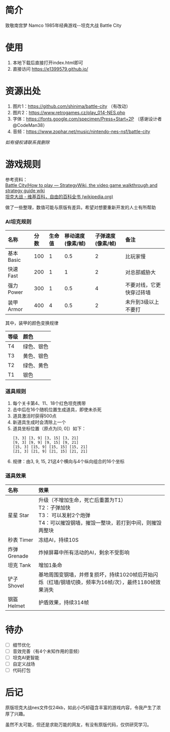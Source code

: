 # 简介

致敬南宫梦 Namco 1985年经典游戏--坦克大战 Battle City

# 使用

1. 本地下载后直接打开index.html即可
2. 直接访问 https://e1399579.github.io/

# 资源出处

1. 图片1：https://github.com/shinima/battle-city （有改动）
2. 图片2：https://www.retrogames.cz/play_014-NES.php
3. 字体：https://fonts.google.com/specimen/Press+Start+2P （感谢设计者 @CodeMan38）
4. 音频：https://www.zophar.net/music/nintendo-nes-nsf/battle-city

*如有侵权请联系我删除*

# 游戏规则

参考资料：
<br/>[Battle City/How to play — StrategyWiki, the video game walkthrough and strategy guide wiki](https://strategywiki.org/wiki/Battle_City/How_to_play)
<br/>[坦克大战 - 维基百科，自由的百科全书 (wikipedia.org)](https://zh.wikipedia.org/wiki/%E5%9D%A6%E5%85%8B%E5%A4%A7%E6%88%98)

做了一些整理，数值可能与原版有差异。希望对想要重新开发的人士有所帮助

### AI坦克规则


| 名称       | 分数  | 生命值 | 移动速度(像素/帧) | 子弹速度(像素/帧) | 备注           |
|:---------|:----|:----|:-----------|:-----------|:-------------|
| 基本 Basic | 100 | 1   | 0.5        | 2          | 比玩家慢         |
| 快速 Fast  | 200 | 1   | 1          | 2          | 对总部威胁大       |
| 强力 Power | 300 | 1   | 0.5        | 4          | 不要对线，它更快穿过砖墙 |
| 装甲 Armor | 400 | 4   | 0.5        | 2          | 未升到3级以上不要打   |

其中，装甲的颜色变换规律


| 等级  | 颜色    |
|:----|:------|
| T4  | 绿色、银色 |
| T3  | 黄色、银色 |
| T2  | 绿色、黄色 |
| T1  | 银色    |

### 道具规则

1. 每个关卡第4、11、18个红色坦克携带
2. 击中后在16个随机位置生成道具，即使未杀死
3. 道具激活时获得500点
4. 新道具生成时会清除上一个
5. 道具坐标位置（原点为[0, 0]）如下：
   ```
   [3, 3] [3, 9] [3, 15] [3, 21]
   [9, 3] [9, 9] [9, 15] [9, 21]
   [15, 3] [15, 9] [15, 15] [15, 21]
   [21, 3] [21, 9] [21, 15] [21, 21]
   ```
6. 规律：由3, 9, 15, 21这4个横向与4个纵向组合的16个坐标

### 道具效果


| 名称         | 效果                                                                               |
|:-----------|:---------------------------------------------------------------------------------|
| 星星 Star    | 升级（不增加生命，死亡后重置为T1）<br/>T2：子弹加快<br/>T3： 可以发射2个炮弹<br/>T4：可以摧毁钢墙，摧毁一整块，若打到中间，则摧毁两整块 |
| 秒表 Timer   | 冻结AI，持续10S                                                                       |
| 炸弹 Grenade | 炸掉屏幕中所有活动的AI，剩余不受影响                                                              |
| 坦克 Tank    | 增加1条命                                                                            |
| 铲子 Shovel  | 基地周围变钢墙，并修复损坏，持续1020帧后开始闪烁（红墙/钢墙切换，频率为16帧/次），最终1180帧效果消失                         |
| 钢盔 Helmet  | 护盾效果，持续314帧                                                                      |

# 待办

- [ ]  细节优化
- [ ]  音效完善（有4个未知作用的音频）
- [ ]  坦克AI更智能
- [ ]  自定义战场
- [ ]  代码打包

# 后记

原版坦克大战nes文件仅24kb，如此小巧却蕴含丰富的游戏内容，令我产生了浓厚了兴趣。

虽然不太可能，但还是求助万能的网友，有没有原版代码，仅供研究学习。
